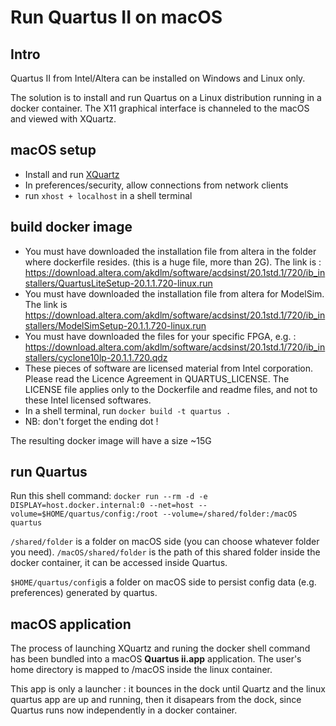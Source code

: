 # Run Quartus II on macOS

## Intro

Quartus II from Intel/Altera can be installed on Windows and Linux only.

The solution is to install and run Quartus on a Linux distribution running in a docker container. The X11 graphical interface is channeled to the macOS and viewed with XQuartz.

## macOS setup

* Install and run [XQuartz](https://www.xquartz.org "XQuartz")
* In preferences/security, allow connections from network clients
* run `xhost + localhost` in a shell terminal

## build docker image

* You must have downloaded the installation file from altera in the folder where dockerfile resides. (this is a huge file, more than 2G). The link is : <https://download.altera.com/akdlm/software/acdsinst/20.1std.1/720/ib_installers/QuartusLiteSetup-20.1.1.720-linux.run>
* You must have downloaded the installation file from altera for ModelSim. The link is <https://download.altera.com/akdlm/software/acdsinst/20.1std.1/720/ib_installers/ModelSimSetup-20.1.1.720-linux.run>
* You must have downloaded the files for your specific FPGA, e.g. : <https://download.altera.com/akdlm/software/acdsinst/20.1std.1/720/ib_installers/cyclone10lp-20.1.1.720.qdz>
* These pieces of software are licensed material from Intel corporation. Please read the Licence Agreement in QUARTUS_LICENSE. The LICENSE file applies only to the Dockerfile and readme files, and not to these Intel licensed softwares.
* In a shell terminal, run `docker build -t quartus .`
* NB: don't forget the ending dot !

The resulting docker image will have a size ~15G

## run Quartus

Run this shell command: `docker run --rm -d -e DISPLAY=host.docker.internal:0 --net=host --volume=$HOME/quartus/config:/root --volume=/shared/folder:/macOS quartus`

`/shared/folder` is a folder on macOS side (you can choose whatever folder you need). `/macOS/shared/folder` is the path of this shared folder inside the docker container, it can be accessed inside Quartus.  

`$HOME/quartus/config`is a folder on macOS side to persist config data (e.g. preferences) generated by quartus.

## macOS application

The process of launching XQuartz and runing the docker shell command has been bundled into a macOS **Quartus ii.app** application. The user's home directory is mapped to /macOS inside the linux container.

This app is only a launcher : it bounces in the dock until Quartz and the linux quartus app are up and running, then it disapears from the dock, since Quartus runs now independently in a docker container.
